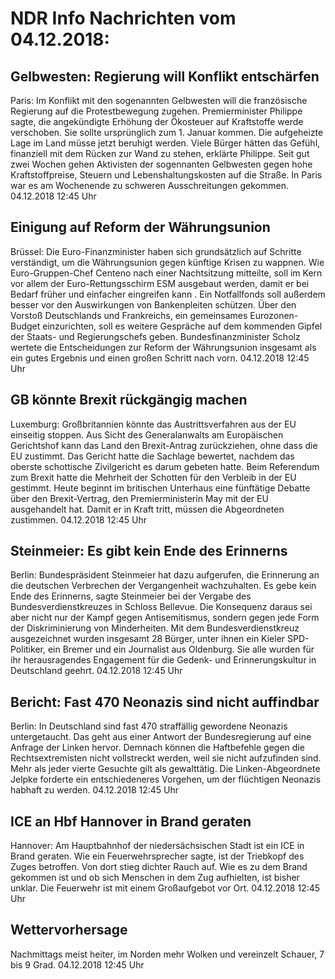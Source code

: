 # NDR Info Nachrichten vom 04.12.2018:


## Gelbwesten: Regierung will Konflikt entschärfen
Paris: Im Konflikt mit den sogenannten Gelbwesten will die französische Regierung auf die Protestbewegung zugehen. Premierminister Philippe sagte,  die angekündigte Erhöhung der Ökosteuer auf Kraftstoffe werde verschoben. Sie sollte ursprünglich zum 1. Januar kommen. Die aufgeheizte Lage im Land müsse jetzt beruhigt werden. Viele Bürger hätten das Gefühl, finanziell mit dem Rücken zur Wand zu stehen, erklärte Philippe. Seit gut zwei Wochen gehen Aktivisten der sogennanten Gelbwesten gegen hohe Kraftstoffpreise, Steuern und Lebenshaltungskosten auf die Straße. In Paris war es am Wochenende zu schweren Ausschreitungen gekommen. 04.12.2018 12:45 Uhr 

## Einigung auf Reform der Währungsunion
Brüssel: Die Euro-Finanzminister haben sich grundsätzlich auf Schritte verständigt, um die Währungsunion gegen künftige Krisen zu wappnen. Wie Euro-Gruppen-Chef Centeno nach einer Nachtsitzung mitteilte, soll im Kern vor allem der Euro-Rettungsschirm ESM ausgebaut werden, damit er bei Bedarf früher und einfacher eingreifen kann . Ein Notfallfonds soll außerdem besser vor den Auswirkungen von Bankenpleiten schützen. Über den Vorstoß Deutschlands und Frankreichs, ein gemeinsames Eurozonen-Budget einzurichten, soll es weitere Gespräche auf dem kommenden Gipfel der Staats- und Regierungschefs geben. Bundesfinanzminister Scholz wertete die Entscheidungen zur Reform der Währungsunion insgesamt als ein gutes Ergebnis und einen großen Schritt nach vorn. 04.12.2018 12:45 Uhr 

## GB könnte Brexit rückgängig machen
Luxemburg:        Großbritannien könnte das Austrittsverfahren aus der EU einseitig stoppen. Aus Sicht des Generalanwalts am Europäischen Gerichtshof kann das Land den Brexit-Antrag zurückziehen, ohne dass die EU zustimmt. Das Gericht hatte die Sachlage bewertet, nachdem das oberste schottische Zivilgericht es darum gebeten hatte. Beim Referendum zum Brexit hatte die Mehrheit der Schotten für den Verbleib in der EU gestimmt. Heute beginnt im britischen Unterhaus eine fünftätige Debatte über den Brexit-Vertrag, den Premierministerin May mit der EU ausgehandelt hat. Damit er in Kraft tritt, müssen die Abgeordneten zustimmen. 04.12.2018 12:45 Uhr 

## Steinmeier: Es gibt kein Ende des Erinnerns
Berlin: Bundespräsident Steinmeier hat dazu aufgerufen, die Erinnerung an die deutschen Verbrechen der Vergangenheit wachzuhalten. Es gebe kein Ende des Erinnerns, sagte Steinmeier bei der Vergabe des Bundesverdienstkreuzes in Schloss Bellevue. Die Konsequenz daraus sei aber nicht nur der Kampf gegen Antisemitismus, sondern gegen jede Form der Diskriminierung von Minderheiten. Mit dem Bundesverdienstkreuz ausgezeichnet wurden insgesamt 28 Bürger, unter ihnen ein Kieler SPD-Politiker, ein Bremer und ein Journalist aus Oldenburg. Sie alle wurden für ihr herausragendes Engagement für die Gedenk- und Erinnerungskultur in Deutschland geehrt. 04.12.2018 12:45 Uhr 

## Bericht: Fast 470 Neonazis sind nicht auffindbar
Berlin: In Deutschland sind fast 470 straffällig gewordene Neonazis untergetaucht. Das geht aus einer Antwort der Bundesregierung auf eine Anfrage der Linken hervor. Demnach können die Haftbefehle gegen die Rechtsextremisten nicht vollstreckt werden, weil sie nicht aufzufinden sind. Mehr als jeder vierte Gesuchte gilt als gewalttätig. Die Linken-Abgeordnete Jelpke forderte ein entschiedeneres Vorgehen, um der flüchtigen Neonazis habhaft zu werden. 04.12.2018 12:45 Uhr 

## ICE an Hbf Hannover in Brand geraten
Hannover: Am Hauptbahnhof der niedersächsischen Stadt ist ein ICE in Brand geraten. Wie ein Feuerwehrsprecher sagte, ist der Triebkopf des Zuges betroffen. Von dort stieg dichter Rauch auf. Wie es zu dem Brand gekommen ist und ob sich Menschen in dem Zug aufhielten, ist bisher unklar. Die Feuerwehr ist mit einem Großaufgebot vor Ort. 04.12.2018 12:45 Uhr 

## Wettervorhersage
Nachmittags meist heiter, im Norden mehr Wolken und vereinzelt  Schauer, 7 bis 9 Grad. 04.12.2018 12:45 Uhr 
